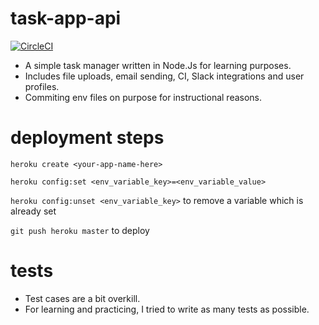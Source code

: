 # task-app-api
[![CircleCI](https://circleci.com/gh/canyener/task-app/tree/master.svg?style=svg&circle-token=7c43c72eec616a743ff4aab417d38c6f37e968b1)](https://circleci.com/gh/canyener/task-app/tree/master)
<!-- [![Build Status](https://travis-ci.com/canyener/task-app.svg?token=WqoGmsJD2eWcyCxqP2Hy&branch=master)](https://travis-ci.com/canyener/task-app) -->

- A simple task manager written in Node.Js for learning purposes.
- Includes file uploads, email sending, CI, Slack integrations and user profiles.
- Commiting env files on purpose for instructional reasons.

# deployment steps
```heroku create <your-app-name-here>```

```heroku config:set <env_variable_key>=<env_variable_value>```

```heroku config:unset <env_variable_key>``` to remove a variable which is already set

```git push heroku master``` to deploy 

# tests
- Test cases are a bit overkill.
- For learning and practicing, I tried to write as many tests as possible.
